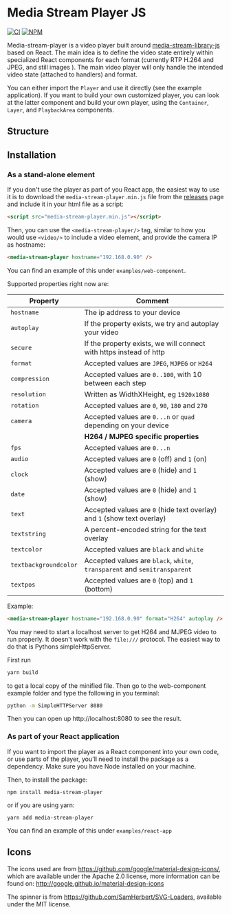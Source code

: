 # Media Stream Player JS

[![CI][ci-image]][ci-url]
[![NPM][npm-image]][npm-url]

[ci-image]: https://github.com/AxisCommunications/media-stream-player-js/workflows/CI/badge.svg
[ci-url]: https://github.com/AxisCommunications/media-stream-player-js/actions
[npm-image]: https://img.shields.io/npm/v/media-stream-player.svg
[npm-url]: https://www.npmjs.com/package/media-stream-player

Media-stream-player is a video player built around [media-stream-library-js](https://github.com/AxisCommunications/media-stream-library-js) based
on React. The main idea is to define the video state entirely within specialized
React components for each format (currently RTP H.264 and JPEG, and still images
). The main video player will only handle the intended video state (attached to
handlers) and format.

You can either import the `Player` and use it directly (see the example
application). If you want to build your own customized player, you can look at
the latter component and build your own player, using the `Container`, `Layer`,
and `PlaybackArea` components.

## Structure

## Installation

### As a stand-alone element

If you don't use the player as part of you React app, the easiest way to use it
is to download the `media-stream-player.min.js` file from the [releases](https://github.com/AxisCommunications/media-stream-player-js/releases/latest)
page and include it in your html file as a script:

```html
<script src="media-stream-player.min.js"></script>
```

Then, you can use the `<media-stream-player/>` tag, similar to how you would use
`<video/>` to include a video element, and provide the camera IP as hostname:

```html
<media-stream-player hostname="192.168.0.90" />
```

You can find an example of this under `examples/web-component`.

Supported properties right now are:

| Property              | Comment                                                                   |
| --------------------- | ------------------------------------------------------------------------- |
| `hostname`            | The ip address to your device                                             |
| `autoplay`            | If the property exists, we try and autoplay your video                    |
| `secure`              | If the property exists, we will connect with https instead of http        |
| `format`              | Accepted values are `JPEG`, `MJPEG` or `H264`                             |
| `compression`         | Accepted values are `0..100`, with 10 between each step                   |
| `resolution`          | Written as WidthXHeight, eg `1920x1080`                                   |
| `rotation`            | Accepted values are `0`, `90`, `180` and `270`                            |
| `camera`              | Accepted values are `0...n` or `quad` depending on your device            |
|                       | **H264 / MJPEG specific properties**                                      |
| `fps`                 | Accepted values are `0...n`                                               |
| `audio`               | Accepted values are `0` (off) and `1` (on)                                |
| `clock`               | Accepted values are `0` (hide) and `1` (show)                             |
| `date`                | Accepted values are `0` (hide) and `1` (show)                             |
| `text`                | Accepted values are `0` (hide text overlay) and `1` (show text overlay)   |
| `textstring`          | A percent-encoded string for the text overlay                             |
| `textcolor`           | Accepted values are `black` and `white`                                   |
| `textbackgroundcolor` | Accepted values are `black`, `white`, `transparent` and `semitransparent` |
| `textpos`             | Accepted values are `0` (top) and `1` (bottom)                            |

Example:

```html
<media-stream-player hostname="192.168.0.90" format="H264" autoplay />
```

You may need to start a localhost server to get H264 and MJPEG video to run properly.
It doesn't work with the `file:///` protocol. The easiest way to do that is Pythons simpleHttpServer.

First run

```bash
yarn build
```

to get a local copy of the minified file. Then go to the web-component example folder and type the following
in you terminal:

```bash
python -m SimpleHTTPServer 8080
```

Then you can open up http://localhost:8080 to see the result.

### As part of your React application

If you want to import the player as a React component into your own code, or use
parts of the player, you'll need to install the package as a dependency. Make
sure you have Node installed on your machine.

Then, to install the package:

```shell
npm install media-stream-player
```

or if you are using yarn:

```shell
yarn add media-stream-player
```

You can find an example of this under `examples/react-app`

## Icons

The icons used are from https://github.com/google/material-design-icons/, which
are available under the Apache 2.0 license, more information can be found on:
http://google.github.io/material-design-icons

The spinner is from https://github.com/SamHerbert/SVG-Loaders, available under
the MIT license.
